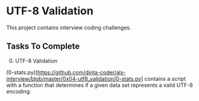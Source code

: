# UTF-8 Validation

This project contains interview coding challenges.

## Tasks To Complete


 0. UTF-8 Validation

(0-stats.py)[https://github.com/dinta-coder/alx-interview/blob/master/0x04-utf8_validation/0-stats.py] 
contains a script with a function that determines if a given data set represents a valid UTF-8 encoding:


